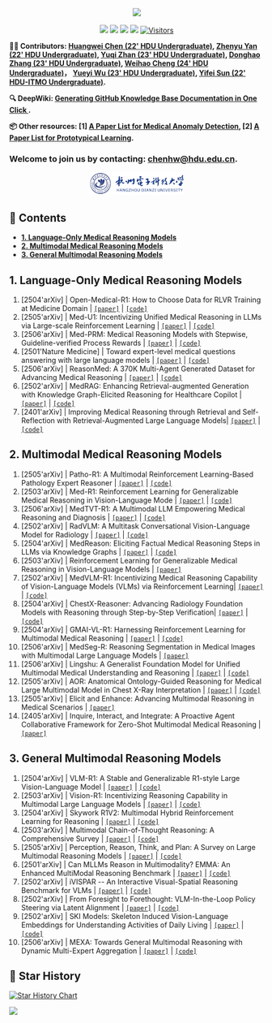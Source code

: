 <div id = "top"></div>

<div align="center">

[![](https://capsule-render.vercel.app/api?type=waving&height=170&color=0:5B83DE,100:6BCE9F&text=🌟%20Paper%20List%20for%20Medical%20Reasoning%20Large%20Language%20Models&fontSize=25&fontAlign=50&fontAlignY=35&fontColor=FFFFFF)
](#top)

</div>

<div align="center">
  

[![](https://img.shields.io/github/stars/HovChen/Paper-List-for-Medical-Reasoning-Large-Language-Models)](https://github.com/Medical-Reasoning-Large-Language-Models)
[![](https://img.shields.io/github/forks/HovChen/Paper-List-for-Medical-Reasoning-Large-Language-Models)](https://github.com/Medical-Reasoning-Large-Language-Models)
[![](https://img.shields.io/github/issues/HovChen/Paper-List-for-Medical-Reasoning-Large-Language-Models)](https://github.com/Medical-Reasoning-Large-Language-Models/issues)
[![](https://img.shields.io/github/license/HovChen/Paper-List-for-Medical-Reasoning-Large-Language-Models)](https://github.com/Medical-Reasoning-Large-Language-Models/blob/main/LICENSE) 
[![Visitors](https://api.visitorbadge.io/api/visitors?path=https%3A%2F%2Fgithub.com%2FHovChen%2FPaper-List-for-Medical-Reasoning-Large-Language-Models&label=visitors&countColor=%2337d67a&style=flat&labelStyle=none)](https://visitorbadge.io/status?path=https%3A%2F%2Fgithub.com%2FHovChen%2FPaper-List-for-Medical-Reasoning-Large-Language-Models)

</div>

**🧑‍💻 Contributors: [Huangwei Chen (22' HDU Undergraduate)](https://hovchen.github.io/), [Zhenyu Yan (22' HDU Undergraduate)](https://github.com/Flartiny), [Yuqi Zhan (23' HDU Undergraduate)](https://github.com/Roin04), [Donghao Zhang (23' HDU Undergraduate)](https://github.com/ZDH520a), [Weihao Cheng (24' HDU Undergraduate)](https://github.com/code-11-lab)， [Yueyi Wu (23' HDU Undergraduate)](https://github.com/Elsieeee3914), [Yifei Sun (22' HDU-ITMO Undergraduate)](https://diaoquesang.github.io/).**

**🔍 DeepWiki: [Generating GitHub Knowledge Base Documentation in One Click ](https://deepwiki.com/HovChen/Paper-List-for-Medical-Reasoning-Large-Language-Models).**

**📦 Other resources: [1] [A Paper List for Medical Anomaly Detection](https://github.com/diaoquesang/Paper-List-for-Medical-Anomaly-Detection), [2] [A Paper List for Prototypical Learning](https://github.com/BeistMedAI/Paper-List-for-Prototypical-Learning).**

### Welcome to join us by contacting: chenhw@hdu.edu.cn.

<div style="text-align: center;">
<img src="logos/HDU.png" height="45px" href="https://www.hdu.edu.cn/">
</div>

## 📇 Contents
- [**1. Language-Only Medical Reasoning Models**](#s1)
- [**2. Multimodal Medical Reasoning Models**](#s2)
- [**3. General Multimodal Reasoning Models**](#s3)

## 1. Language-Only Medical Reasoning Models <div id = "s1"></div>

1. [2504'arXiv] | Open-Medical-R1: How to Choose Data for RLVR Training at Medicine Domain | [`[paper]`](https://arxiv.org/abs/2504.13950) | [`[code]`](https://github.com/Qsingle/open-medical-r1)
2. [2505'arXiv] | Med-U1: Incentivizing Unified Medical Reasoning in LLMs via Large-scale Reinforcement Learning | [`[paper]`](https://arxiv.org/abs/2506.12307) | [`[code]`](https://github.com/Monncyann/Med-U1)
3. [2506'arXiv] | Med-PRM: Medical Reasoning Models with Stepwise, Guideline-verified Process Rewards | [`[paper]`](https://arxiv.org/abs/2506.11474) | [`[code]`](https://med-prm.github.io/)
4. [2501'Nature Medicine] | Toward expert-level medical questions answering with large language models | [`[paper]`](https://www.nature.com/articles/s41591-024-03423-7) | [`[code]`](https://cloud.google.com/vertex-ai/generative-ai/docs/medlm/overview)
5. [2506'arXiv] | ReasonMed: A 370K Multi-Agent Generated Dataset for Advancing Medical Reasoning | [`[paper]`](https://arxiv.org/abs/2506.09513) | [`[code]`](https://github.com/YuSun-Work/ReasonMed)
6. [2502'arXiv] | MedRAG: Enhancing Retrieval-augmented Generation with Knowledge Graph-Elicited Reasoning for Healthcare Copilot | [`[paper]`](https://arxiv.org/abs/2502.04413) | [`[code]`](https://github.com/SNOWTEAM2023/MedRAG)
7. [2401'arXiv] | Improving Medical Reasoning through Retrieval and Self-Reflection with Retrieval-Augmented Large Language Models| [`[paper]`](https://arxiv.org/abs/2401.15269v2) | [`[code]`](https://github.com/dmis-lab/self-biorag)

## 2. Multimodal Medical Reasoning Models <div id = "s2"></div>

1. [2505'arXiv] | Patho-R1: A Multimodal Reinforcement Learning-Based Pathology Expert Reasoner | [`[paper]`](https://arxiv.org/abs/2505.11404) | [`[code]`](https://github.com/Wenchuan-Zhang/Patho-R1)
2. [2503'arXiv] | Med-R1: Reinforcement Learning for Generalizable Medical Reasoning in Vision-Language Mode | [`[paper]`](https://arxiv.org/abs/2503.13939) | [`[code]`](https://github.com/Yuxiang-Lai117/Med-R1)
3. [2506'arXiv] | MedTVT-R1: A Multimodal LLM Empowering Medical Reasoning and Diagnosis | [`[paper]`](https://arxiv.org/abs/2506.18512) | [`[code]`](https://github.com/keke-nice/MedTVT-R1)
4. [2502'arXiv] | RadVLM: A Multitask Conversational Vision-Language Model for Radiology | [`[paper]`](https://arxiv.org/abs/2502.03333) | [`[code]`](https://huggingface.co/KrauthammerLab) 
5. [2504'arXiv] | MedReason: Eliciting Factual Medical Reasoning Steps in LLMs via Knowledge Graphs | [`[paper]`](https://arxiv.org/abs/2504.00993) | [`[code]`](https://github.com/UCSC-VLAA/MedReason) 
6. [2503'arXiv] | Reinforcement Learning for Generalizable Medical Reasoning in Vision-Language Models | [`[paper]`](https://arxiv.org/abs/2503.13939) 
7. [2502'arXiv] | MedVLM-R1: Incentivizing Medical Reasoning Capability of Vision-Language Models (VLMs) via Reinforcement Learning| [`[paper]`](https://arxiv.org/abs/2502.19634) | [`[code]`](https://huggingface.co/JZPeterPan/MedVLM-R1) 
8. [2504'arXiv] | ChestX-Reasoner: Advancing Radiology Foundation Models with Reasoning through Step-by-Step Verification| [`[paper]`](https://arxiv.org/abs/2504.20930) | [`[code]`](https://github.com/MAGIC-AI4Med/ChestX-Reasoner) 
9. [2504'arXiv] | GMAI-VL-R1: Harnessing Reinforcement Learning for Multimodal Medical Reasoning | [`[paper]`](https://arxiv.org/abs/2504.01886) | [`[code]`](https://github.com/uni-medical/GMAI-VL-R1?utm_source=catalyzex.com) 
10. [2506'arXiv] | MedSeg-R: Reasoning Segmentation in Medical Images with Multimodal Large Language Models | [`[paper]`](https://arxiv.org/abs/2506.10465) 
11. [2506'arXiv] | Lingshu: A Generalist Foundation Model for Unified Multimodal Medical Understanding and Reasoning | [`[paper]`](https://arxiv.org/abs/2506.07044) | [`[code]`](https://alibaba-damo-academy.github.io/lingshu/) 
12. [2505'arXiv] | AOR: Anatomical Ontology-Guided Reasoning for Medical Large Multimodal Model in Chest X-Ray Interpretation | [`[paper]`](https://arxiv.org/abs/2505.02830) | [`[code]`](https://github.com/Liqq1/AOR) 
13. [2505'arXiv] | Elicit and Enhance: Advancing Multimodal Reasoning in Medical Scenarios | [`[paper]`](https://arxiv.org/abs/2505.23118) 
14. [2405'arXiv] | Inquire, Interact, and Integrate: A Proactive Agent Collaborative Framework for Zero-Shot Multimodal Medical Reasoning | [`[paper]`](https://arxiv.org/abs/2405.11640) 

## 3. General Multimodal Reasoning Models <div id = "s3"></div>

1. [2504'arXiv] | VLM-R1: A Stable and Generalizable R1-style Large Vision-Language Model | [`[paper]`](https://arxiv.org/abs/2504.07615) | [`[code]`](https://github.com/om-ai-lab/VLM-R1) 
2. [2503'arXiv] | Vision-R1: Incentivizing Reasoning Capability in Multimodal Large Language Models | [`[paper]`](https://arxiv.org/abs/2503.06749) | [`[code]`](https://github.com/Osilly/Vision-R1) 
3. [2504'arXiv] | Skywork R1V2: Multimodal Hybrid Reinforcement Learning for Reasoning | [`[paper]`](https://arxiv.org/abs/2504.16656) | [`[code]`](https://huggingface.co/Skywork/Skywork-R1V2-38B) 
4. [2503'arXiv] | Multimodal Chain-of-Thought Reasoning: A Comprehensive Survey | [`[paper]`](https://arxiv.org/abs/2503.12605) | [`[code]`](https://github.com/yaotingwangofficial/Awesome-MCoT) 
5. [2505'arXiv] | Perception, Reason, Think, and Plan: A Survey on Large Multimodal Reasoning Models | [`[paper]`](https://arxiv.org/abs/2505.04921) | [`[code]`](https://github.com/HITsz-TMG/Awesome-Large-Multimodal-Reasoning-Models) 
6. [2501'arXiv] | Can MLLMs Reason in Multimodality? EMMA: An Enhanced MultiModal Reasoning Benchmark | [`[paper]`](https://www.arxiv.org/abs/2501.05444) | [`[code]`](https://github.com/EMMA-Bench/EMMA) 
6. [2502'arXiv] | iVISPAR -- An Interactive Visual-Spatial Reasoning Benchmark for VLMs | [`[paper]`](https://arxiv.org/abs/2502.04413) | [`[code]`](https://github.com/SNOWTEAM2023/MedRAG) 
7. [2502'arXiv] | From Foresight to Forethought: VLM-In-the-Loop Policy Steering via Latent Alignment | [`[paper]`](https://arxiv.org/abs/2502.01828) | [`[code]`](https://yilin-wu98.github.io/forewarn/) 
8. [2502'arXiv] | SKI Models: Skeleton Induced Vision-Language Embeddings for Understanding Activities of Daily Living | [`[paper]`](https://arxiv.org/abs/2502.03459) | [`[code]`](https://github.com/thearkaprava/SKI-Models) 
9. [2506'arXiv] | MEXA: Towards General Multimodal Reasoning with Dynamic Multi-Expert Aggregation | [`[paper]`](https://arxiv.org/abs/2506.17113v1) | [`[code]`](https://github.com/Yui010206/MEXA) 

## 🥰 Star History
[![Star History Chart](https://api.star-history.com/svg?repos=HovChen/Paper-List-for-Medical-Reasoning-Large-Language-Models&type=Date)](https://star-history.com/#HovChen/Paper-List-for-Medical-Reasoning-Large-Language-Models&Date)

[![](https://capsule-render.vercel.app/api?type=waving&height=170&color=0:5B83DE,100:6BCE9F&text=Back%20to%20Top&section=footer&fontSize=25&fontAlignY=70&fontColor=FFFFFF)
](#top)

